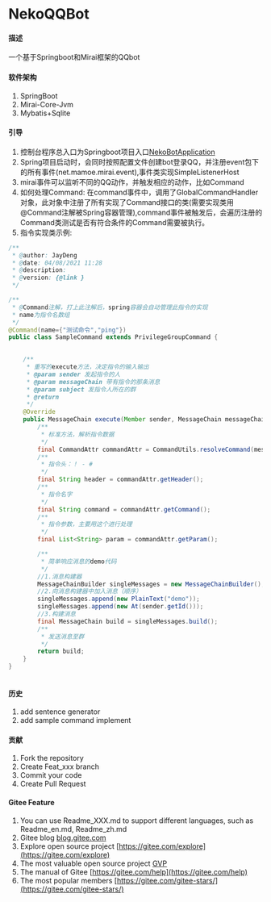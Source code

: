 # NekoQQBot

#### 描述
一个基于Springboot和Mirai框架的QQbot

#### 软件架构
1. SpringBoot
2. Mirai-Core-Jvm
3. Mybatis+Sqlite


#### 引导

1.  控制台程序总入口为Springboot项目入口[NekoBotApplication](https://gitee.com/nekotori/neko-qqbot/blob/master/NekoBot-Terminal/src/main/java/org/nekotori/NekoBotApplication.java) 
2.  Spring项目启动时，会同时按照配置文件创建bot登录QQ，并注册event包下的所有事件(net.mamoe.mirai.event),事件类实现SimpleListenerHost
3.  mirai事件可以监听不同的QQ动作，并触发相应的动作，比如Command
4.  如何处理Command: 在command事件中，调用了GlobalCommandHandler对象，此对象中注册了所有实现了Command接口的类(需要实现类用@Command注解被Spring容器管理),command事件被触发后，会遍历注册的Command类测试是否有符合条件的Command需要被执行。
5.  指令实现类示例:
```java
/**
 * @author: JayDeng
 * @date: 04/08/2021 11:28
 * @description:
 * @version: {@link }
 */

/**
 * @Command注解，打上此注解后，spring容器会自动管理此指令的实现
 * name为指令名数组
 */
@Command(name={"测试命令","ping"})
public class SampleCommand extends PrivilegeGroupCommand {
    

    /**
     * 重写的execute方法，决定指令的输入输出
     * @param sender 发起指令的人
     * @param messageChain 带有指令的那条消息
     * @param subject 发指令人所在的群
     * @return
     */
    @Override
    public MessageChain execute(Member sender, MessageChain messageChain, Group subject) {
        /**
         * 标准方法，解析指令数据
         */
        final CommandAttr commandAttr = CommandUtils.resolveCommand(messageChain.contentToString());
        /**
         * 指令头：！ - #
         */
        final String header = commandAttr.getHeader();
        /**
         * 指令名字
         */
        final String command = commandAttr.getCommand();
        /**
         * 指令参数，主要用这个进行处理
         */
        final List<String> param = commandAttr.getParam();

        /**
         * 简单响应消息的demo代码
         */
        //1.消息构建器
        MessageChainBuilder singleMessages = new MessageChainBuilder();
        //2.向消息构建器中加入消息（顺序）
        singleMessages.append(new PlainText("demo"));
        singleMessages.append(new At(sender.getId()));
        //3.构建消息
        final MessageChain build = singleMessages.build();
        /**
         * 发送消息至群
         */
        return build;
    }
}
    
```
#### 历史
1. add sentence generator
2. add sample command implement


#### 贡献

1.  Fork the repository
2.  Create Feat_xxx branch
3.  Commit your code
4.  Create Pull Request


#### Gitee Feature

1.  You can use Readme\_XXX.md to support different languages, such as Readme\_en.md, Readme\_zh.md
2.  Gitee blog [blog.gitee.com](https://blog.gitee.com)
3.  Explore open source project [https://gitee.com/explore](https://gitee.com/explore)
4.  The most valuable open source project [GVP](https://gitee.com/gvp)
5.  The manual of Gitee [https://gitee.com/help](https://gitee.com/help)
6.  The most popular members  [https://gitee.com/gitee-stars/](https://gitee.com/gitee-stars/)